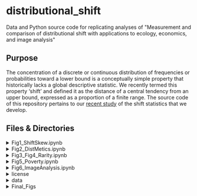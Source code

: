 # distributional_shift
Data and Python source code for replicating analyses of "Measurement and comparison of distributional shift with applications to ecology, economics, and image analysis"

## Purpose

The concentration of a discrete or continuous distribution of frequencies or probabilities toward a lower bound is a conceptually simple property that historically lacks a global descriptive statistic. We recently termed this property ‘shift’ and defined it as the distance of a central tendency from an upper bound, expressed as a proportion of a finite range. The source code of this repository pertains to our [recent study](https://arxiv.org/abs/2401.11119) of the shift statistics that we develop.

## Files & Directories

<details><summary>Fig1_ShiftSkew.ipynb</summary>
This Jupyter notebook file is used to generate analyses of the relationship between shift and skewness (Figure 1 of our manuscript).
</details>

<details><summary>Fig2_DistMetics.ipynb</summary>
This Jupyter notebook file is used to generate comparative analyses between |Δ𝒮| and established distance metrics (Figure 2 of our manuscript).
</details>

<details><summary>Fig3_Fig4_Rarity.ipynb</summary>
This Jupyter notebook file is used to generate comparative analyses between 𝒮  and established measures of rarity (Figures 3 and 4 of our study). The analyses use combinatorical feasible sets of integer partitions.
</details>

<details><summary>Fig5_Poverty.ipynb</summary>
This Jupyter notebook file is used to generate comparative analyses between 𝒮 and established measures of poverty (Figure 5 of our study).
</details>

<details><summary>Fig6_ImageAnalysis.ipynb</summary>
This Jupyter notebook file is used to generate a relatively basic analysis of a synthetic video using our shift statistics (𝒮, Δ𝒮, |Δ𝒮|) and Wasserstein Distance (Figure 6 of our study).
</details>

<details><summary>license</summary>
This MIT license applies only to source code. It does not pertain to or exert any rights over, e.g., data, images, or video files.
</details>

<details><summary>data</summary>
This directory contains a single directory (time_lapse_video), which holds a single file (synthetic_video_no_noise_no_bars.mp4). This video file is used in the `Fig6_ImageAnalysis.ipynb` file.
</details>

<details><summary>Final_Figs</summary>
This directory contains additional directories that are used to store pdf files of figures produced by Jupyter notebooks.
</details>




